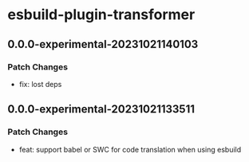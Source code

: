 # esbuild-plugin-transformer

## 0.0.0-experimental-20231021140103

### Patch Changes

- fix: lost deps

## 0.0.0-experimental-20231021133511

### Patch Changes

- feat: support babel or SWC for code translation when using esbuild
